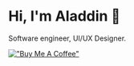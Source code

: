 Hi, I'm Aladdin :wave:
===================

Software engineer, UI/UX Designer.

[!["Buy Me A Coffee"](https://www.buymeacoffee.com/assets/img/custom_images/orange_img.png)](https://www.buymeacoffee.com/aladdinbs)
